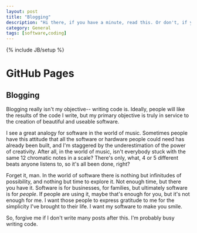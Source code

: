 ```yaml
---
layout: post
title: "Blogging"
description: "Hi there, if you have a minute, read this. Or don't, if you don't."
category: General
tags: [software,coding]
---
```

{% include JB/setup %}

GitHub Pages
============
Blogging
-------------------

Blogging really isn't my objective-- writing code is. Ideally, people will like the results of the code I write, but my primary objective is truly in service to the creation of beautiful and useable software.

I see a great analogy for software in the world of music. Sometimes people have this attitude that all the software or hardware people could need has already been built, and I'm staggered by the underestimation of the power of creativity. After all, in the world of music, isn't everybody stuck with the same 12 chromatic notes in a scale? There's only, what, 4 or 5 different beats anyone listens to, so it's all been done, right?

Forget it, man. In the world of software there is nothing but infinitudes of possibility, and nothing but time to explore it. Not enough time, but there you have it. Software is for businesses, for families, but ultimately software is for *people*. If people are using it, maybe that's enough for you, but it's not enough for me. I want those people to express gratitude to me for the simplicity I've brought to their life. I want my software to make you smile.

So, forgive me if I don't write many posts after this. I'm probably busy writing code.